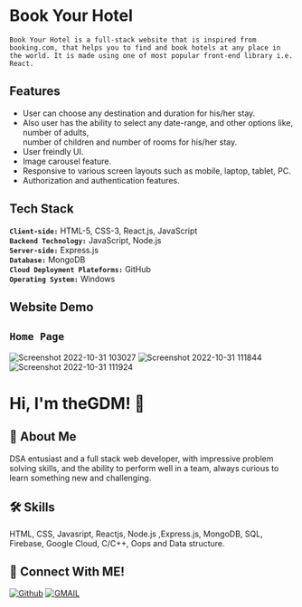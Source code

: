 # Book Your Hotel
`Book Your Hotel is a full-stack website that is inspired from booking.com, that helps you to find and book hotels at any place in the world.
 It is made using one of most popular front-end library i.e. React. `

## Features
- User can choose any destination and duration for his/her stay. 
- Also user has the ability to select any date-range, and other options like, number of adults, </br> number of children and 
  number of rooms for his/her stay.
- User freindly UI.
- Image carousel feature.
- Responsive to various screen layouts such as mobile, laptop, tablet, PC.
- Authorization and authentication features.

## Tech Stack

**`Client-side:`** HTML-5, CSS-3, React.js, JavaScript</br>
**`Backend Technology:`** JavaScript, Node.js</br>
**`Server-side:`** Express.js</br>
**`Database:`** MongoDB</br>
**`Cloud Deployment Plateforms:`** GitHub</br>
**`Operating System:`** Windows</br>
  
## Website Demo
## `Home Page`
![Screenshot 2022-10-31 103027](https://user-images.githubusercontent.com/89511377/198939401-b9eda8a5-2dad-4da4-98cd-4b294a886ae6.jpg)
![Screenshot 2022-10-31 111844](https://user-images.githubusercontent.com/89511377/198940363-bda7254a-c09d-405b-9480-389c996d40cd.jpg)
![Screenshot 2022-10-31 111924](https://user-images.githubusercontent.com/89511377/198940383-c8a6e7f7-6922-4f01-9c4b-a3f116af48a7.jpg)

# Hi, I'm theGDM! 👋
## 🚀 About Me
DSA entusiast and a full stack web developer, with impressive problem solving skills,
and the ability to perform well in a team, always curious to learn something new and challenging.

## 🛠 Skills
HTML, CSS, Javasript, Reactjs, Node.js ,Express.js, MongoDB, SQL, Firebase, Google Cloud, C/C++, Oops and Data structure.

## 🔗 Connect With ME!
[![Github](https://img.shields.io/badge/github-000?style=for-the-badge&logo=github&logoColor=)](https://github.com/theGDM)
[![GMAIL](https://img.shields.io/badge/Gmail-ea4335?style=for-the-badge&logo=gmail&logoColor=white)](mailto:gyandeepmehra370@gmail.com)

